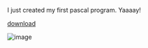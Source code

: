 I just created my first pascal program. Yaaaay!

[download](/downloads/work/1999/TMCalendar1999.zip)

![image](/images/work_1999_tmnaptar.png)